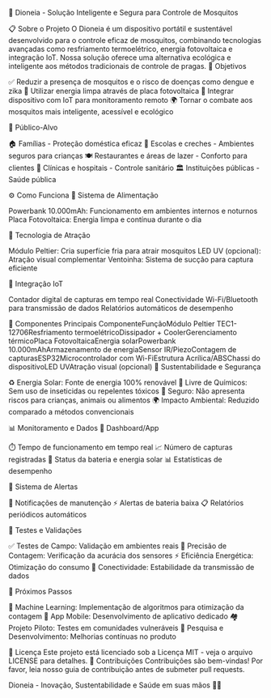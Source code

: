 🦟 Dioneia - Solução Inteligente e Segura para Controle de Mosquitos

📋 Sobre o Projeto
O Dioneia é um dispositivo portátil e sustentável desenvolvido para o controle eficaz de mosquitos, combinando tecnologias avançadas como resfriamento termoelétrico, energia fotovoltaica e integração IoT. Nossa solução oferece uma alternativa ecológica e inteligente aos métodos tradicionais de controle de pragas.
🎯 Objetivos

✅ Reduzir a presença de mosquitos e o risco de doenças como dengue e zika
🌱 Utilizar energia limpa através de placa fotovoltaica
📱 Integrar dispositivo com IoT para monitoramento remoto
🌍 Tornar o combate aos mosquitos mais inteligente, acessível e ecológico

👥 Público-Alvo

🏠 Famílias - Proteção doméstica eficaz
🏫 Escolas e creches - Ambientes seguros para crianças
🍽️ Restaurantes e áreas de lazer - Conforto para clientes
🏥 Clínicas e hospitais - Controle sanitário
🏛️ Instituições públicas - Saúde pública

⚙️ Como Funciona
🔋 Sistema de Alimentação

Powerbank 10.000mAh: Funcionamento em ambientes internos e noturnos
Placa Fotovoltaica: Energia limpa e contínua durante o dia

🎯 Tecnologia de Atração

Módulo Peltier: Cria superfície fria para atrair mosquitos
LED UV (opcional): Atração visual complementar
Ventoinha: Sistema de sucção para captura eficiente

📡 Integração IoT

Contador digital de capturas em tempo real
Conectividade Wi-Fi/Bluetooth para transmissão de dados
Relatórios automáticos de desempenho

🔧 Componentes Principais
ComponenteFunçãoMódulo Peltier TEC1-12706Resfriamento termoelétricoDissipador + CoolerGerenciamento térmicoPlaca FotovoltaicaEnergia solarPowerbank 10.000mAhArmazenamento de energiaSensor IR/PiezoContagem de capturasESP32Microcontrolador com Wi-FiEstrutura Acrílica/ABSChassi do dispositivoLED UVAtração visual (opcional)
🌱 Sustentabilidade e Segurança

♻️ Energia Solar: Fonte de energia 100% renovável
🚫 Livre de Químicos: Sem uso de inseticidas ou repelentes tóxicos
👶 Seguro: Não apresenta riscos para crianças, animais ou alimentos
🌍 Impacto Ambiental: Reduzido comparado a métodos convencionais

📊 Monitoramento e Dados
📱 Dashboard/App

⏱️ Tempo de funcionamento em tempo real
📈 Número de capturas registradas
🔋 Status da bateria e energia solar
📊 Estatísticas de desempenho

🔔 Sistema de Alertas

🔧 Notificações de manutenção
⚡ Alertas de bateria baixa
📋 Relatórios periódicos automáticos

🧪 Testes e Validações

✅ Testes de Campo: Validação em ambientes reais
🔢 Precisão de Contagem: Verificação da acurácia dos sensores
⚡ Eficiência Energética: Otimização do consumo
📶 Conectividade: Estabilidade da transmissão de dados

🚀 Próximos Passos

🤖 Machine Learning: Implementação de algoritmos para otimização da contagem
📱 App Mobile: Desenvolvimento de aplicativo dedicado
🏘️ Projeto Piloto: Testes em comunidades vulneráveis
🔬 Pesquisa e Desenvolvimento: Melhorias contínuas no produto

📄 Licença
Este projeto está licenciado sob a Licença MIT - veja o arquivo LICENSE para detalhes.
🤝 Contribuições
Contribuições são bem-vindas! Por favor, leia nosso guia de contribuição antes de submeter pull requests.


Dioneia - Inovação, Sustentabilidade e Saúde em suas mãos 🌱🦟
